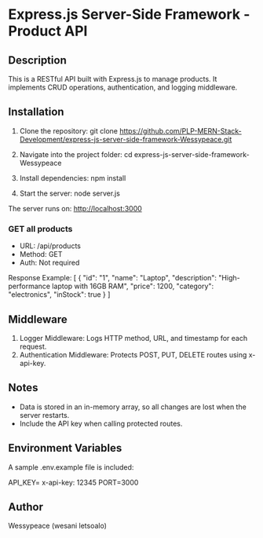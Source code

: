 # Express.js Server-Side Framework - Product API

## Description

This is a RESTful API built with Express.js to manage products. It implements CRUD operations, authentication, and logging middleware.

## Installation

1. Clone the repository:
git clone <https://github.com/PLP-MERN-Stack-Development/express-js-server-side-framework-Wessypeace.git>

2. Navigate into the project folder:
cd express-js-server-side-framework-Wessypeace

3. Install dependencies:
npm install

4. Start the server:
node server.js

The server runs on: <http://localhost:3000>

### GET all products

- URL: /api/products
- Method: GET
- Auth: Not required

Response Example:
[
  {
    "id": "1",
    "name": "Laptop",
    "description": "High-performance laptop with 16GB RAM",
    "price": 1200,
    "category": "electronics",
    "inStock": true
  }
]

## Middleware

1. Logger Middleware: Logs HTTP method, URL, and timestamp for each request.  
2. Authentication Middleware: Protects POST, PUT, DELETE routes using x-api-key.

## Notes

- Data is stored in an in-memory array, so all changes are lost when the server restarts.  
- Include the API key when calling protected routes.

## Environment Variables

A sample .env.example file is included:

API_KEY= x-api-key: 12345
PORT=3000

## Author

Wessypeace (wesani letsoalo)
